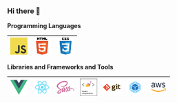 ### Hi there 👋


**Programming Languages**

<img alt="JS" title="JavaScript" width="40px" src="https://raw.githubusercontent.com/github/explore/master/topics/javascript/javascript.png">|<img title="HTML" alt="HTML" width="40px" src="https://raw.githubusercontent.com/github/explore/master/topics/html/html.png">|<img title="CSS" alt="CSS" width="40px" src="https://raw.githubusercontent.com/github/explore/master/topics/css/css.png">
|--|--|--|


**Libraries and Frameworks and Tools**

<img title="Vue" alt="Vue" width="40px" src="https://raw.githubusercontent.com/github/explore/master/topics/vue/vue.png">|<img title="React" alt="React" width="40px" src="https://raw.githubusercontent.com/github/explore/master/topics/react/react.png">|<img title="Sass" alt="Sass" width="40px" src="https://raw.githubusercontent.com/github/explore/master/topics/sass/sass.png">|<img title="Styled Components" alt="Styled Components" width="40px" src="https://raw.githubusercontent.com/github/explore/master/topics/styled-components/styled-components.png">|<img title="Git" alt="Git" width="40px" src="https://raw.githubusercontent.com/github/explore/master/topics/git/git.png">|<img title="Webpack" alt="Webpack" width="40px" src="https://raw.githubusercontent.com/github/explore/master/topics/webpack/webpack.png">|<img title="Aws" alt="Aws" width="40px" src="https://raw.githubusercontent.com/github/explore/master/topics/aws/aws.png">|
|--|--|--|--|--|--|--|



<!--
**aydncnar/aydncnar** is a ✨ _special_ ✨ repository because its `README.md` (this file) appears on your GitHub profile.

Here are some ideas to get you started:

- 🔭 I’m currently working on ...
- 🌱 I’m currently learning ...
- 👯 I’m looking to collaborate on ...
- 🤔 I’m looking for help with ...
- 💬 Ask me about ...
- 📫 How to reach me: ...
- 😄 Pronouns: ...
- ⚡ Fun fact: ...
-->
